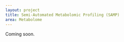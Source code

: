 ```yaml
---
layout: project
title: Semi-Automated Metabolomic Profiling (SAMP)
area: Metabolome
---
```


Coming soon.